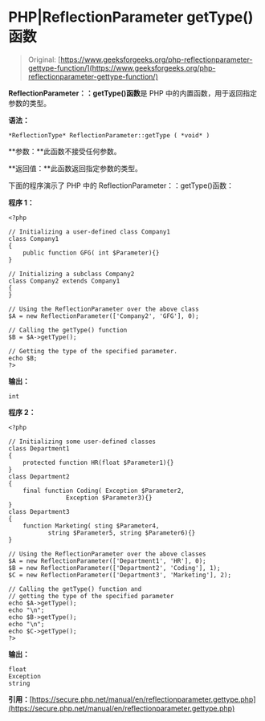 # PHP|ReflectionParameter getType()函数

> Original: [https://www.geeksforgeeks.org/php-reflectionparameter-gettype-function/](https://www.geeksforgeeks.org/php-reflectionparameter-gettype-function/)

**ReflectionParameter：：getType()函数**是 PHP 中的内置函数，用于返回指定参数的类型。

**语法：**

```
*ReflectionType* ReflectionParameter::getType ( *void* )
```

**参数：**此函数不接受任何参数。

**返回值：**此函数返回指定参数的类型。

下面的程序演示了 PHP 中的 ReflectionParameter：：getType()函数：

**程序 1：**

```
<?php

// Initializing a user-defined class Company1
class Company1
{
    public function GFG( int $Parameter){}
}

// Initializing a subclass Company2
class Company2 extends Company1
{
}

// Using the ReflectionParameter over the above class
$A = new ReflectionParameter(['Company2', 'GFG'], 0); 

// Calling the getType() function
$B = $A->getType();

// Getting the type of the specified parameter.
echo $B;
?>
```

**输出：**

```
int

```

**程序 2：**

```
<?php

// Initializing some user-defined classes
class Department1
{
    protected function HR(float $Parameter1){}
}
class Department2
{
    final function Coding( Exception $Parameter2,
                Exception $Parameter3){}
}
class Department3
{
    function Marketing( sting $Parameter4,
           string $Parameter5, string $Parameter6){}
}

// Using the ReflectionParameter over the above classes
$A = new ReflectionParameter(['Department1', 'HR'], 0);
$B = new ReflectionParameter(['Department2', 'Coding'], 1);
$C = new ReflectionParameter(['Department3', 'Marketing'], 2);

// Calling the getType() function and 
// getting the type of the specified parameter
echo $A->getType();
echo "\n";
echo $B->getType();
echo "\n";
echo $C->getType();
?>
```

**输出：**

```
float
Exception
string

```

**引用：**[https://secure.php.net/manual/en/reflectionparameter.gettype.php](https://secure.php.net/manual/en/reflectionparameter.gettype.php)